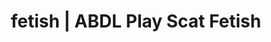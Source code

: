 ---
categories:
- Self-Pleasure
- ABDL Play
- Alt Romance
- Digital Dominance
- Femdom
image: /assets/images/1747714157088.jpg
layout: post
schema:
  description: Premium adult content featuring ABDL Play, Scat Fetish. High-quality
    images with erotic themes.
  keywords:
  - ABDL Play
  - Tattooed Beauties
  - Shibari
  - Sensual Cosplay
  - Spiritual Kink
  - E-Girl Erotica
  - Scat Fetish
  name: 1747714157088 | ABDL Play Scat Fetish
  type: VisualArtwork
seo:
  description: Featured content with high-quality Scat Fetish, ABDL Play. HD images
    available.
  keywords: Scat Fetish, ABDL Play
  og_image: /assets/images/1747714157088.jpg
  schema_type: VisualArtwork
tags:
- '#fetish'
- ABDL Play
- Scat Fetish
title: fetish | ABDL Play Scat Fetish
---